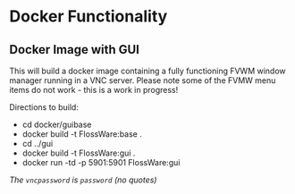 # Docker Functionality

## Docker Image with GUI

This will build a docker image containing a fully functioning FVWM window manager running in a VNC server.  Please note some of the FVMW menu items do not work - this is a work in progress!

Directions to build:
* cd docker/guibase
* docker build -t FlossWare:base .
* cd ../gui
* docker build -t FlossWare:gui .
* docker run -td -p 5901:5901 FlossWare:gui

_The ```vncpassword``` is ```password``` (no quotes)_